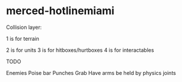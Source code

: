 # merced-hotlinemiami
 


Collision layer:


1 is for terrain

2 is for units
3 is for hitboxes/hurtboxes
4 is for interactables


TODO

Enemies
Poise bar
Punches
Grab
Have arms be held by physics joints
